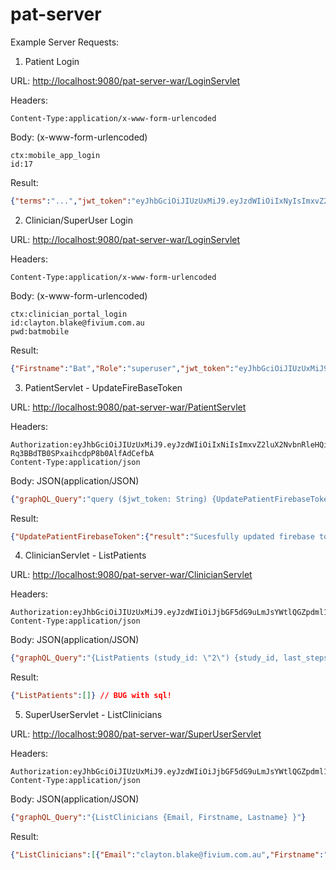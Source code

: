 # pat-server

Example Server Requests:


1. Patient Login

URL:
[http://localhost:9080/pat-server-war/LoginServlet](http://localhost:9080/pat-server-war/LoginServlet)

Headers:
```
Content-Type:application/x-www-form-urlencoded
```
Body: (x-www-form-urlencoded)
```
ctx:mobile_app_login
id:17
```
Result:
```JSON
{"terms":"...","jwt_token":"eyJhbGciOiJIUzUxMiJ9.eyJzdWIiOiIxNyIsImxvZ2luX2NvbnRleHQiOiJtb2JpbGVfYXBwX2xvZ2luIiwicm9sZSI6InBhdGllbnQifQ.6Vizt7Bgbu9n4b5vhXRpm5F41OjnNo3ZnJqYJZcaz8V1bDrYLcscB2AHlqqjfpHILYSUlPihqUIQn58kc24Q2g","permissions":"sleep activity profile settings location","company":"ABC"}
```


2. Clinician/SuperUser Login

URL:
[http://localhost:9080/pat-server-war/LoginServlet](http://localhost:9080/pat-server-war/LoginServlet)

Headers:
```
Content-Type:application/x-www-form-urlencoded
```
Body: (x-www-form-urlencoded)
```
ctx:clinician_portal_login
id:clayton.blake@fivium.com.au
pwd:batmobile
```
Result:
```JSON
{"Firstname":"Bat","Role":"superuser","jwt_token":"eyJhbGciOiJIUzUxMiJ9.eyJzdWIiOiJjbGF5dG9uLmJsYWtlQGZpdml1bS5jb20uYXUiLCJsb2dpbl9jb250ZXh0IjoiY2xpbmljaWFuX3BvcnRhbF9sb2dpbiIsInJvbGUiOiJzdXBlcnVzZXIifQ.GlndvjsiEFfP_Oc3QtcNTnGiYbGjgBJKZdfi62Ub3IdhWpowGm0JFpciVNEB0hqSbNbJeat0DxPdjL80qveVeQ","Lastname":"Man"}
```

3. PatientServlet - UpdateFireBaseToken

URL:
[http://localhost:9080/pat-server-war/PatientServlet](http://localhost:9080/pat-server-war/PatientServlet)

Headers:
```
Authorization:eyJhbGciOiJIUzUxMiJ9.eyJzdWIiOiIxNiIsImxvZ2luX2NvbnRleHQiOiJtb2JpbGVfYXBwX2xvZ2luIiwicm9sZSI6InBhdGllbnQifQ.f3lFyFIHEnXP529PmPuGII2IPSKehJhLHGsk8jUiY_QkNAslEKNwJ-Rq3BBdTB0SPxaihcdpP8b0AlfAdCefbA
Content-Type:application/json
```
Body: JSON(application/JSON)
```JSON
{"graphQL_Query":"query ($jwt_token: String) {UpdatePatientFirebaseToken(firebase_token:\"firechicken2\", jwt_token:$jwt_token) {result} }"}
```
Result:
```JSON
{"UpdatePatientFirebaseToken":{"result":"Sucesfully updated firebase token."}}
```
4. ClinicianServlet - ListPatients

URL:
[http://localhost:9080/pat-server-war/ClinicianServlet](http://localhost:9080/pat-server-war/ClinicianServlet)

Headers:
```
Authorization:eyJhbGciOiJIUzUxMiJ9.eyJzdWIiOiJjbGF5dG9uLmJsYWtlQGZpdml1bS5jb20uYXUiLCJsb2dpbl9jb250ZXh0IjoiY2xpbmljaWFuX3BvcnRhbF9sb2dpbiIsInJvbGUiOiJzdXBlcnVzZXIifQ.GlndvjsiEFfP_Oc3QtcNTnGiYbGjgBJKZdfi62Ub3IdhWpowGm0JFpciVNEB0hqSbNbJeat0DxPdjL80qveVeQ
Content-Type:application/json
```
Body: JSON(application/JSON)
```JSON
{"graphQL_Query":"{ListPatients (study_id: \"2\") {study_id, last_steps_sync_date, last_weight_sync_date, last_survey_sync_date} }"}
```
Result:
```JSON
{"ListPatients":[]} // BUG with sql!
```

5. SuperUserServlet - ListClinicians

URL:
[http://localhost:9080/pat-server-war/SuperUserServlet](http://localhost:9080/pat-server-war/SuperUserServlet)

Headers:
```
Authorization:eyJhbGciOiJIUzUxMiJ9.eyJzdWIiOiJjbGF5dG9uLmJsYWtlQGZpdml1bS5jb20uYXUiLCJsb2dpbl9jb250ZXh0IjoiY2xpbmljaWFuX3BvcnRhbF9sb2dpbiIsInJvbGUiOiJzdXBlcnVzZXIifQ.GlndvjsiEFfP_Oc3QtcNTnGiYbGjgBJKZdfi62Ub3IdhWpowGm0JFpciVNEB0hqSbNbJeat0DxPdjL80qveVeQ
Content-Type:application/json
```
Body: JSON(application/JSON)
```JSON
{"graphQL_Query":"{ListClinicians {Email, Firstname, Lastname} }"}
```
Result:
```JSON
{"ListClinicians":[{"Email":"clayton.blake@fivium.com.au","Firstname":"Bat","Lastname":"Man"},{"Email":"sampleuser@email.com ","Firstname":"FirstName","Lastname":"LastName"}]}
```
